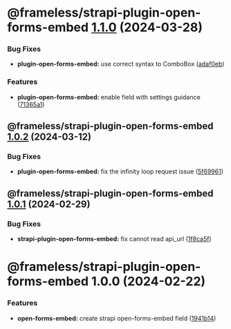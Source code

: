 # @frameless/strapi-plugin-open-forms-embed [1.1.0](https://github.com/frameless/strapi/compare/@frameless/strapi-plugin-open-forms-embed@1.0.2...@frameless/strapi-plugin-open-forms-embed@1.1.0) (2024-03-28)


### Bug Fixes

* **plugin-open-forms-embed:** use correct syntax to ComboBox ([adaf0eb](https://github.com/frameless/strapi/commit/adaf0eb2eeddfd6e03747c78c3f2ed09e19978fb))


### Features

* **plugin-open-forms-embed:** enable field with settings guidance ([71365a1](https://github.com/frameless/strapi/commit/71365a183b6c4cdcb38834b706673a49345797f3))

## @frameless/strapi-plugin-open-forms-embed [1.0.2](https://github.com/frameless/strapi/compare/@frameless/strapi-plugin-open-forms-embed@1.0.1...@frameless/strapi-plugin-open-forms-embed@1.0.2) (2024-03-12)


### Bug Fixes

* **plugin-open-forms-embed:** fix the infinity loop request issue ([5f69961](https://github.com/frameless/strapi/commit/5f69961217e499d5e6bfdc725f03965b195478fb))

## @frameless/strapi-plugin-open-forms-embed [1.0.1](https://github.com/frameless/strapi/compare/@frameless/strapi-plugin-open-forms-embed@1.0.0...@frameless/strapi-plugin-open-forms-embed@1.0.1) (2024-02-29)


### Bug Fixes

* **strapi-plugin-open-forms-embed:** fix cannot read api_url ([1f8ca5f](https://github.com/frameless/strapi/commit/1f8ca5f0011b09956e47ed29b5834ea793002f4a))

# @frameless/strapi-plugin-open-forms-embed 1.0.0 (2024-02-22)


### Features

* **open-forms-embed:** create strapi open-forms-embed field ([1941b14](https://github.com/frameless/strapi/commit/1941b140703d7585008d7705346a9c47769c2ae0))
